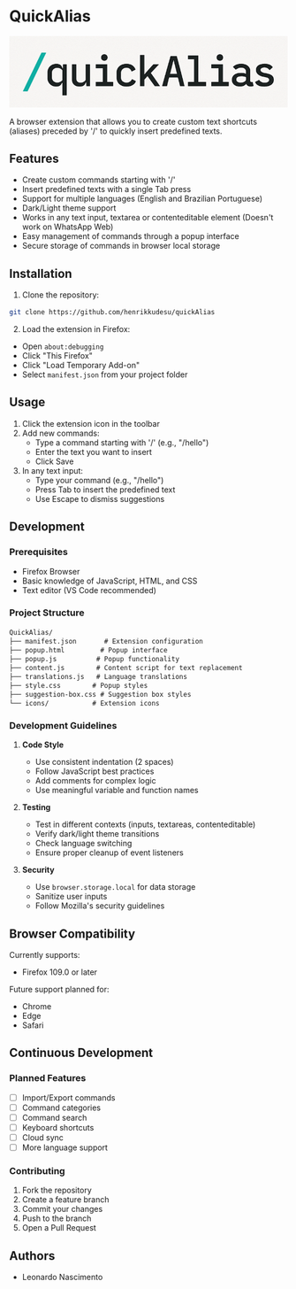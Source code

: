 # QuickAlias

![QuickAlias Logo](preview/logo.png)

A browser extension that allows you to create custom text shortcuts (aliases) preceded by '/' to quickly insert predefined texts.

## Features

- Create custom commands starting with '/'
- Insert predefined texts with a single Tab press
- Support for multiple languages (English and Brazilian Portuguese)
- Dark/Light theme support
- Works in any text input, textarea or contenteditable element (Doesn't work on WhatsApp Web)
- Easy management of commands through a popup interface
- Secure storage of commands in browser local storage

## Installation

1. Clone the repository:

```bash
git clone https://github.com/henrikkudesu/quickAlias
```

2. Load the extension in Firefox:

- Open `about:debugging`
- Click "This Firefox"
- Click "Load Temporary Add-on"
- Select `manifest.json` from your project folder

## Usage

1. Click the extension icon in the toolbar
2. Add new commands:
   - Type a command starting with '/' (e.g., "/hello")
   - Enter the text you want to insert
   - Click Save
3. In any text input:
   - Type your command (e.g., "/hello")
   - Press Tab to insert the predefined text
   - Use Escape to dismiss suggestions

## Development

### Prerequisites

- Firefox Browser
- Basic knowledge of JavaScript, HTML, and CSS
- Text editor (VS Code recommended)

### Project Structure

```
QuickAlias/
├── manifest.json       # Extension configuration
├── popup.html         # Popup interface
├── popup.js          # Popup functionality
├── content.js        # Content script for text replacement
├── translations.js   # Language translations
├── style.css        # Popup styles
├── suggestion-box.css # Suggestion box styles
└── icons/           # Extension icons
```

### Development Guidelines

1. **Code Style**

   - Use consistent indentation (2 spaces)
   - Follow JavaScript best practices
   - Add comments for complex logic
   - Use meaningful variable and function names

2. **Testing**

   - Test in different contexts (inputs, textareas, contenteditable)
   - Verify dark/light theme transitions
   - Check language switching
   - Ensure proper cleanup of event listeners

3. **Security**
   - Use `browser.storage.local` for data storage
   - Sanitize user inputs
   - Follow Mozilla's security guidelines

## Browser Compatibility

Currently supports:

- Firefox 109.0 or later

Future support planned for:

- Chrome
- Edge
- Safari

## Continuous Development

### Planned Features

- [ ] Import/Export commands
- [ ] Command categories
- [ ] Command search
- [ ] Keyboard shortcuts
- [ ] Cloud sync
- [ ] More language support

### Contributing

1. Fork the repository
2. Create a feature branch
3. Commit your changes
4. Push to the branch
5. Open a Pull Request

## Authors

- Leonardo Nascimento
